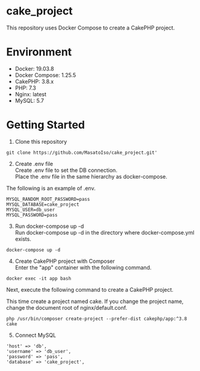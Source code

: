 # cake_project
This repository uses Docker Compose to create a CakePHP project.

# Environment
- Docker: 19.03.8
- Docker Compose: 1.25.5
- CakePHP: 3.8.x
- PHP: 7.3
- Nginx: latest
- MySQL: 5.7

# Getting Started

1. Clone this repository    

```
git clone https://github.com/MasatoIso/cake_project.git'
```

2. Create .env file  
Create .env file to set the DB connection.  
Place the .env file in the same hierarchy as docker-compose.

The following is an example of .env.

```.env
MYSQL_RANDOM_ROOT_PASSWORD=pass
MYSQL_DATABASE=cake_project
MYSQL_USER=db_user
MYSQL_PASSWORD=pass
```


3. Run docker-compose up -d  
Run docker-compose up -d in the directory where docker-compose.yml exists.

```
docker-compose up -d
```

4. Create CakePHP project with Composer  
Enter the "app" container with the following command.

```
docker exec -it app bash
```

Next, execute the following command to create a CakePHP project.  

This time create a project named cake. If you change the project name, change the document root of nginx/default.conf.

```
php /usr/bin/composer create-project --prefer-dist cakephp/app:^3.8 cake
```

5. Connect MySQL  
 
 ```php:config/app.php
 'host' => 'db',
 'username' => 'db_user',
 'password' => 'pass',
 'database' => 'cake_project',
```

